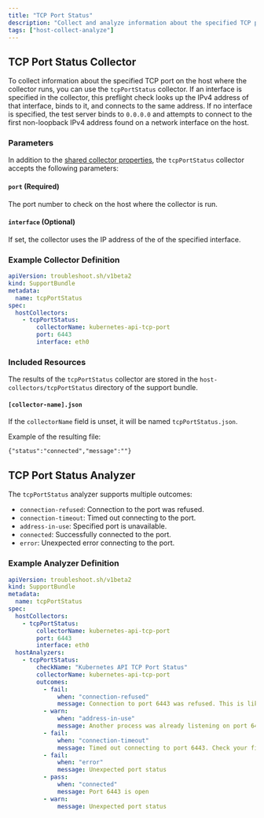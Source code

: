 ```yaml
---
title: "TCP Port Status"
description: "Collect and analyze information about the specified TCP port."
tags: ["host-collect-analyze"]
---
```



## TCP Port Status Collector

To collect information about the specified TCP port on the host where the collector runs, you can use the `tcpPortStatus` collector. If an interface is specified in the collector, this preflight check looks up the IPv4 address of that interface, binds to it, and connects to the same address. If no interface is specified, the test server binds to `0.0.0.0` and attempts to connect to the first non-loopback IPv4 address found on a network interface on the host.

### Parameters

In addition to the [shared collector properties](/docs/collect/collectors/#shared-properties), the `tcpPortStatus` collector accepts the following parameters:

#### `port` (Required)
The port number to check on the host where the collector is run.

#### `interface` (Optional)
If set, the collector uses the IP address of the of the specified interface.

### Example Collector Definition
```yaml
apiVersion: troubleshoot.sh/v1beta2
kind: SupportBundle
metadata:
  name: tcpPortStatus
spec:
  hostCollectors:
    - tcpPortStatus:
        collectorName: kubernetes-api-tcp-port
        port: 6443
        interface: eth0
```

### Included Resources

The results of the `tcpPortStatus` collector are stored in the `host-collectors/tcpPortStatus` directory of the support bundle.

#### `[collector-name].json`

If the `collectorName` field is unset, it will be named `tcpPortStatus.json`.

Example of the resulting file:

```
{"status":"connected","message":""}
```

## TCP Port Status Analyzer

The `tcpPortStatus` analyzer supports multiple outcomes:

- `connection-refused`: Connection to the port was refused.
- `connection-timeout`: Timed out connecting to the port.
- `address-in-use`: Specified port is unavailable.
- `connected`: Successfully connected to the port.
- `error`: Unexpected error connecting to the port.

### Example Analyzer Definition

```yaml
apiVersion: troubleshoot.sh/v1beta2
kind: SupportBundle
metadata:
  name: tcpPortStatus
spec:
  hostCollectors:
    - tcpPortStatus:
        collectorName: kubernetes-api-tcp-port
        port: 6443
        interface: eth0
  hostAnalyzers:
    - tcpPortStatus:
        checkName: "Kubernetes API TCP Port Status"
        collectorName: kubernetes-api-tcp-port
        outcomes:
          - fail:
              when: "connection-refused"
              message: Connection to port 6443 was refused. This is likely to be a routing problem since this preflight configures a test server to listen on this port.
          - warn:
              when: "address-in-use"
              message: Another process was already listening on port 6443.
          - fail:
              when: "connection-timeout"
              message: Timed out connecting to port 6443. Check your firewall.
          - fail:
              when: "error"
              message: Unexpected port status
          - pass:
              when: "connected"
              message: Port 6443 is open
          - warn:
              message: Unexpected port status
```

